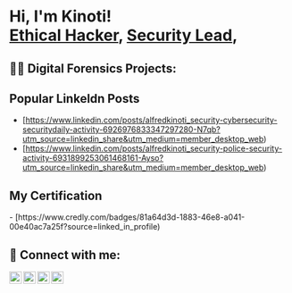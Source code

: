 <h1>Hi, I'm Kinoti! <br/><a href="https://github.com/Kinotialf">Ethical Hacker</a>, <a href="https://www.linkedin.com/in/alfredkinoti/">Security Lead</a>,

<h2>👨‍💻 Digital Forensics Projects:</h2>
  

<h2>Popular Linkeldn Posts</h2>

- [https://www.linkedin.com/posts/alfredkinoti_security-cybersecurity-securitydaily-activity-6926976833347297280-N7qb?utm_source=linkedin_share&utm_medium=member_desktop_web)
- [https://www.linkedin.com/posts/alfredkinoti_security-police-security-activity-6931899253061468161-Ayso?utm_source=linkedin_share&utm_medium=member_desktop_web)

<h2>My Certification</h2>
  - [https://www.credly.com/badges/81a64d3d-1883-46e8-a041-00e40ac7a25f?source=linked_in_profile)
  
  <h2> 🤳 Connect with me:</h2>

[<img align="left" alt="kinotialfred | YouTube" width="22px" src="https://cdn.jsdelivr.net/npm/simple-icons@v3/icons/youtube.svg" />][youtube]
[<img align="left" alt="kinotialfred | Twitter" width="22px" src="https://cdn.jsdelivr.net/npm/simple-icons@v3/icons/twitter.svg" />][twitter]
[<img align="left" alt="kinotialfred | LinkedIn" width="22px" src="https://cdn.jsdelivr.net/npm/simple-icons@v3/icons/linkedin.svg" />][linkedin]
[<img align="left" alt="kinotialfred | Instagram" width="22px" src="https://cdn.jsdelivr.net/npm/simple-icons@v3/icons/instagram.svg" />][instagram]

[twitter]: https://twitter.com/kinotialfred
[youtube]: https://www.youtube.com/kinotialfred
[instagram]: https://www.instagram.com/kinotialfred/
[linkedin]: https://linkedin.com/in/alfredkinoti

<!--
**kinotialf** is a ✨ _special_ ✨ repository because its `README.md` (this file) appears on your GitHub profile.

Here are some ideas to get you started:

- 🔭 I’m currently working on ...
- 🌱 I’m currently learning ...
- 👯 I’m looking to collaborate on ...
- 🤔 I’m looking for help with ...
- 💬 Ask me about ...
- 📫 How to reach me: ...
- 😄 Pronouns: ...
- ⚡ Fun fact: ...
